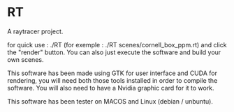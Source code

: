 # RT

A raytracer project.

for quick use : ./RT <scene file> (for exemple : ./RT scenes/cornell_box_ppm.rt) and click the "render" button.
You can also just execute the software and build your own scenes.

This software has been made using GTK for user interface and CUDA for rendering, you will need both those tools installed in order to compile the software.
You will also need to have a Nvidia graphic card for it to work.

This software has been tester on MACOS and Linux (debian /  unbuntu).